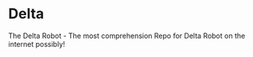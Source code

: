 # Delta

The Delta Robot - The most comprehension Repo for Delta Robot on the internet possibly!



